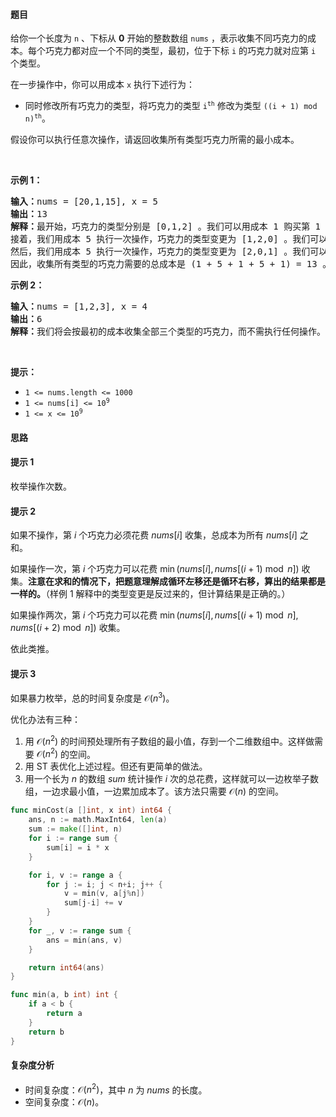 #### 题目  

<p>给你一个长度为 <code>n</code> 、下标从 <strong>0</strong> 开始的整数数组 <code>nums</code> ，表示收集不同巧克力的成本。每个巧克力都对应一个不同的类型，最初，位于下标 <code>i</code> 的巧克力就对应第 <code>i</code> 个类型。</p>

<p>在一步操作中，你可以用成本 <code>x</code> 执行下述行为：</p>

<ul>
	<li>同时修改所有巧克力的类型，将巧克力的类型 <code>i<sup>th</sup></code> 修改为类型 <code>((i + 1) mod n)<sup>th</sup></code>。</li>
</ul>

<p>假设你可以执行任意次操作，请返回收集所有类型巧克力所需的最小成本。</p>

<p> </p>

<p><strong>示例 1：</strong></p>

<pre><strong>输入：</strong>nums = [20,1,15], x = 5
<strong>输出：</strong>13
<strong>解释：</strong>最开始，巧克力的类型分别是 [0,1,2] 。我们可以用成本 1 购买第 1 个类型的巧克力。
接着，我们用成本 5 执行一次操作，巧克力的类型变更为 [1,2,0] 。我们可以用成本 1 购买第 2 个类型的巧克力。
然后，我们用成本 5 执行一次操作，巧克力的类型变更为 [2,0,1] 。我们可以用成本 1 购买第 0 个类型的巧克力。
因此，收集所有类型的巧克力需要的总成本是 (1 + 5 + 1 + 5 + 1) = 13 。可以证明这是一种最优方案。
</pre>

<p><strong>示例 2：</strong></p>

<pre><strong>输入：</strong>nums = [1,2,3], x = 4
<strong>输出：</strong>6
<strong>解释：</strong>我们将会按最初的成本收集全部三个类型的巧克力，而不需执行任何操作。因此，收集所有类型的巧克力需要的总成本是 1 + 2 + 3 = 6 。
</pre>

<p> </p>

<p><strong>提示：</strong></p>

<ul>
	<li><code>1 &lt;= nums.length &lt;= 1000</code></li>
	<li><code>1 &lt;= nums[i] &lt;= 10<sup>9</sup></code></li>
	<li><code>1 &lt;= x &lt;= 10<sup>9</sup></code></li>
</ul>
 
#### 思路  

#### 提示 1

枚举操作次数。

#### 提示 2

如果不操作，第 $i$ 个巧克力必须花费 $\textit{nums}[i]$ 收集，总成本为所有 $\textit{nums}[i]$ 之和。

如果操作一次，第 $i$ 个巧克力可以花费 $\min(\textit{nums}[i], \textit{nums}[(i+1)\bmod n])$ 收集。**注意在求和的情况下，把题意理解成循环左移还是循环右移，算出的结果都是一样的。**（样例 1 解释中的类型变更是反过来的，但计算结果是正确的。）

如果操作两次，第 $i$ 个巧克力可以花费 $\min(\textit{nums}[i], \textit{nums}[(i+1)\bmod n],  \textit{nums}[(i+2) \bmod n])$ 收集。

依此类推。

#### 提示 3

如果暴力枚举，总的时间复杂度是 $\mathcal{O}(n^3)$。

优化办法有三种：

1. 用 $\mathcal{O}(n^2)$ 的时间预处理所有子数组的最小值，存到一个二维数组中。这样做需要 $\mathcal{O}(n^2)$ 的空间。
2. 用 ST 表优化上述过程。但还有更简单的做法。
3. 用一个长为 $n$ 的数组 $\textit{sum}$ 统计操作 $i$ 次的总花费，这样就可以一边枚举子数组，一边求最小值，一边累加成本了。该方法只需要 $\mathcal{O}(n)$ 的空间。


```go 
func minCost(a []int, x int) int64 {
	ans, n := math.MaxInt64, len(a)
	sum := make([]int, n)
	for i := range sum {
		sum[i] = i * x
	}

	for i, v := range a {
		for j := i; j < n+i; j++ {
			v = min(v, a[j%n])
			sum[j-i] += v
		}
	}
	for _, v := range sum {
		ans = min(ans, v)
	}

	return int64(ans)
}

func min(a, b int) int {
	if a < b {
		return a
	}
	return b
}
```

#### 复杂度分析  

- 时间复杂度：$\mathcal{O}(n^2)$，其中 $n$ 为 $\textit{nums}$ 的长度。
- 空间复杂度：$\mathcal{O}(n)$。